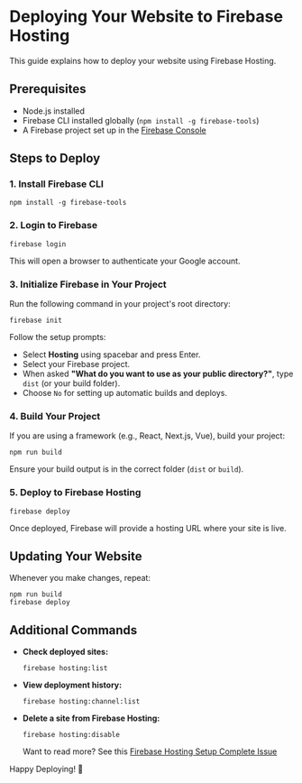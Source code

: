 # Deploying Your Website to Firebase Hosting

This guide explains how to deploy your website using Firebase Hosting.

## Prerequisites
- Node.js installed
- Firebase CLI installed globally (`npm install -g firebase-tools`)
- A Firebase project set up in the [Firebase Console](https://console.firebase.google.com/)

## Steps to Deploy

### 1. Install Firebase CLI
```
npm install -g firebase-tools
```

### 2. Login to Firebase
```
firebase login
```
This will open a browser to authenticate your Google account.

### 3. Initialize Firebase in Your Project
Run the following command in your project's root directory:
```
firebase init
```
Follow the setup prompts:
- Select **Hosting** using spacebar and press Enter.
- Select your Firebase project.
- When asked **"What do you want to use as your public directory?"**, type `dist` (or your build folder).
- Choose `No` for setting up automatic builds and deploys.

### 4. Build Your Project
If you are using a framework (e.g., React, Next.js, Vue), build your project:
```
npm run build
```
Ensure your build output is in the correct folder (`dist` or `build`).

### 5. Deploy to Firebase Hosting
```
firebase deploy
```
Once deployed, Firebase will provide a hosting URL where your site is live.

## Updating Your Website
Whenever you make changes, repeat:
```
npm run build
firebase deploy
```

## Additional Commands
- **Check deployed sites:**
  ```
  firebase hosting:list
  ```
- **View deployment history:**
  ```
  firebase hosting:channel:list
  ```
- **Delete a site from Firebase Hosting:**
  ```
  firebase hosting:disable
  ```


  Want to read more?
  See this [Firebase Hosting Setup Complete Issue](https://dev.to/chayti/firebase-hosting-setup-complete-issue-43cg)

Happy Deploying! 🚀

